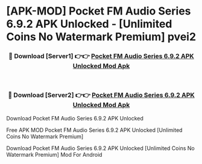 # [APK-MOD] Pocket FM  Audio Series 6.9.2 APK Unlocked - [Unlimited Coins No Watermark Premium] pvei2



<div align="center">
<h3>🔴 Download [Server1] 👉👉 <a href="https://momento.my/?title=Pocket_FM__Audio_Series_6.9.2_APK_Unlocked">Pocket FM  Audio Series 6.9.2 APK Unlocked Mod Apk</a></h3><br>

<h3>🔴 Download [Server2] 👉👉 <a href="https://momento.my/?title=Pocket_FM__Audio_Series_6.9.2_APK_Unlocked">Pocket FM  Audio Series 6.9.2 APK Unlocked Mod Apk</a></h3>
</div>



Download Pocket FM  Audio Series 6.9.2 APK Unlocked 

Free APK MOD Pocket FM  Audio Series 6.9.2 APK Unlocked [Unlimited Coins No Watermark Premium]

Download Pocket FM  Audio Series 6.9.2 APK Unlocked [Unlimited Coins No Watermark Premium] Mod For Android
